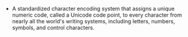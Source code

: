 - A standardized character encoding system that assigns a unique numeric 
  code, called a Unicode code point, to every character from nearly all 
  the world's writing systems, including letters, numbers, symbols, and 
  control characters.